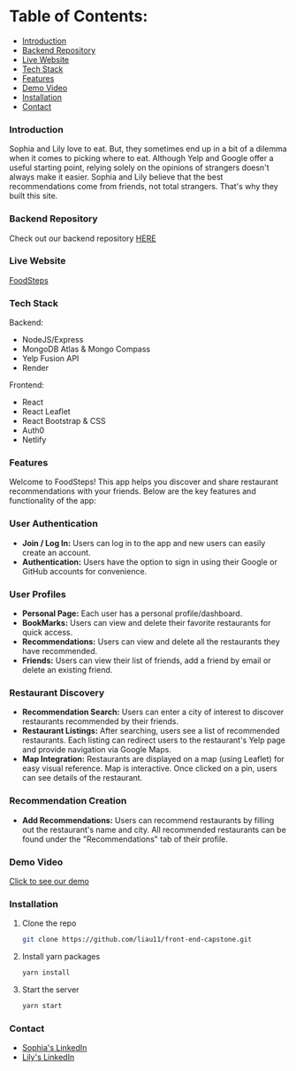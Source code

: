 
# Table of Contents:
 - [Introduction](#intro)
 - [Backend Repository](#backend-repo)
 - [Live Website](#website)
 - [Tech Stack](#tech-stack)
 - [Features](#features)
 - [Demo Video](#demo)
 - [Installation](#installation)
 - [Contact](#contact)
 
 <!-- headings -->
 <a id="intro"></a>
 ### Introduction
Sophia and Lily love to eat. But, they sometimes end up in a bit of a dilemma when it comes to picking where to eat. Although Yelp and Google offer a useful starting point, relying solely on the opinions of strangers doesn't always make it easier. Sophia and Lily believe that the best recommendations come from friends, not total strangers. That's why they built this site.

 <a id="backend-repo"></a>
 ### Backend Repository
Check out our backend repository [HERE](https://github.com/sophiat8832/capstone-back-end)

 <a id="website"></a>
 ### Live Website
 [FoodSteps](https://food-steps.netlify.app/)


 <a id="tech-stack"></a>
 ### Tech Stack
  Backend:
  - NodeJS/Express
  - MongoDB Atlas & Mongo Compass
  - Yelp Fusion API
  - Render

  Frontend:
  - React 
  - React Leaflet
  - React Bootstrap & CSS
  - Auth0
  - Netlify

 <a id="features"></a>
 ### Features

Welcome to FoodSteps! This app helps you discover and share restaurant recommendations with your friends. Below are the key features and functionality of the app:

### User Authentication

- **Join / Log In:** Users can log in to the app and new users can easily create an account.
- **Authentication:** Users have the option to sign in using their Google or GitHub accounts for convenience.

### User Profiles

- **Personal Page:** Each user has a personal profile/dashboard.
- **BookMarks:** Users can view and delete their favorite restaurants for quick access.
- **Recommendations:** Users can view and delete all the restaurants they have recommended.
- **Friends:** Users can view their list of friends, add a friend by email or delete an existing friend. 

### Restaurant Discovery

- **Recommendation Search:** Users can enter a city of interest to discover restaurants recommended by their friends.
- **Restaurant Listings:** After searching, users see a list of recommended restaurants. Each listing can redirect users to the restaurant's Yelp page and provide navigation via Google Maps. 
- **Map Integration:** Restaurants are displayed on a map (using Leaflet) for easy visual reference. Map is interactive. Once clicked on a pin, users can see details of the restaurant. 

### Recommendation Creation

- **Add Recommendations:** Users can recommend restaurants by filling out the restaurant's name and city. All recommended restaurants can be found under the "Recommendations" tab of their profile. 

 <a id="demo"></a>
 ### Demo Video
 [Click to see our demo](https://drive.google.com/file/d/1QqLnx8w8PGbPIReTJ3awOsdw970f2v4d/view?usp=sharing)

 <a id="installation"></a>
 ### Installation

1. Clone the repo
   ```sh
   git clone https://github.com/liau11/front-end-capstone.git
   ```
2. Install yarn packages
   ```sh
   yarn install 
   ```
3. Start the server 
   ```sh
   yarn start
   ```

 <a id="contact"></a>
### Contact 
- [Sophia's LinkedIn](https://www.linkedin.com/in/sophia-tran-a28405149/)
- [Lily's LinkedIn](https://www.linkedin.com/in/lilyau09/)
